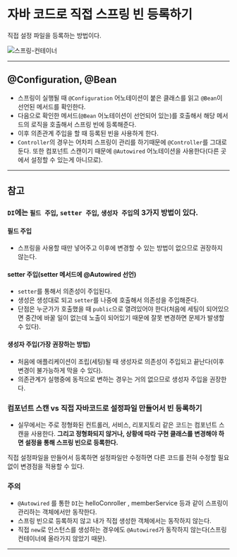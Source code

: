 # 자바 코드로 직접 스프링 빈 등록하기
직접 설정 파일을 등록하는 방법이다.

![스프링-컨테이너](https://user-images.githubusercontent.com/68052095/102889452-08514f00-449e-11eb-8317-8b56a7c7f88a.PNG)

---

## @Configuration, @Bean
- 스프링이 실행될 때 `@Configuration` 어노테이션이 붙은 클래스를 읽고 `@Bean`이 선언된 메서드를 확인한다.
- 다음으로 확인한 메서드(`@Bean` 어노테이션이 선언되어 있는)를 호출해서 해당 메서드의 로직을 호출해서 스프링 빈에 등록해준다.
- 이후 의존관계 주입을 할 때 등록된 빈을 사용하게 한다.
- `Controller`의 경우는 어차피 스프링이 관리를 하기때문에 `@Controller`를 그대로 둔다. 또한 컴포넌트 스캔이기 때문에 `@Autowired` 어노테이션을 사용한다(다른 곳에서 설정할 수 있는게 아니므로).

---

## 참고

### `DI`에는 `필드 주입`, `setter 주입`, `생성자 주입`의 3가지 방법이 있다.

#### 필드 주입
- 스프링을 사용할 때만 넣어주고 이후에 변경할 수 있는 방법이 없으므로 권장하지 않는다.
    
#### setter 주입(setter 메서드에 @Autowired 선언)
- `setter`를 통해서 의존성이 주입된다.
- 생성은 생성대로 되고 `setter`를 나중에 호출해서 의존성을 주입해준다.
- 단점은 누군가가 호출했을 때 `public`으로 열려있어야 한다(처음에 세팅이 되어있으면 중간에 바꿀 일이 없는데 노출이 되어있기 때문에 잘못 변경하면 문제가 발생할 수 있다).

#### 생성자 주입(가장 권장하는 방법)
- 처음에 애플리케이션이 조립(세팅)될 때 생성자로 의존성이 주입되고 끝난다(이후 변경이 불가능하게 막을 수 있다).
- 의존관계가 실행중에 동적으로 변하는 경우는 거의 없으므로 생성자 주입을 권장한다.

### 컴포넌트 스캔 vs 직접 자바코드로 설정파일 만들어서 빈 등록하기
- 실무에서는 주로 정형화된 컨트롤러, 서비스, 리포지토리 같은 코드는 컴포넌트 스캔을 사용한다. **그리고 정형화되지 않거나, 상황에 따라 구현 클래스를 변경해야 하면 설정을 통해 스프링 빈으로 등록한다.**

직접 설정파일을 만들어서 등록하면 설정파일만 수정하면 다른 코드를 전혀 수정할 필요 없이 변경점을 적용할 수 있다.

### 주의
- `@Autowired` 를 통한 `DI`는 helloConroller , memberService 등과 같이 스프링이 관리하는 객체에서만 동작한다.
- 스프링 빈으로 등록하지 않고 내가 직접 생성한 객체에서는 동작하지 않는다.
- 직접 `new`로 인스턴스를 생성하는 경우에도 `@Autowired`가 동작하지 않는다(스프링 컨테이너에 올라가지 않았기 때문).

---